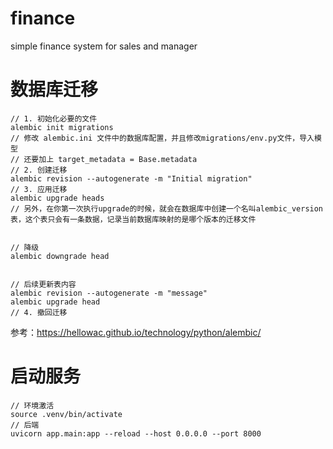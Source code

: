 # finance
simple finance system for sales and manager


# 数据库迁移
```
// 1. 初始化必要的文件
alembic init migrations
// 修改 alembic.ini 文件中的数据库配置，并且修改migrations/env.py文件，导入模型
// 还要加上 target_metadata = Base.metadata
// 2. 创建迁移
alembic revision --autogenerate -m "Initial migration"
// 3. 应用迁移
alembic upgrade heads
// 另外，在你第一次执行upgrade的时候，就会在数据库中创建一个名叫alembic_version表，这个表只会有一条数据，记录当前数据库映射的是哪个版本的迁移文件


// 降级
alembic downgrade head


// 后续更新表内容
alembic revision --autogenerate -m "message"
alembic upgrade head
// 4. 撤回迁移

```
参考：https://hellowac.github.io/technology/python/alembic/


# 启动服务
```
// 环境激活
source .venv/bin/activate
// 后端
uvicorn app.main:app --reload --host 0.0.0.0 --port 8000
```